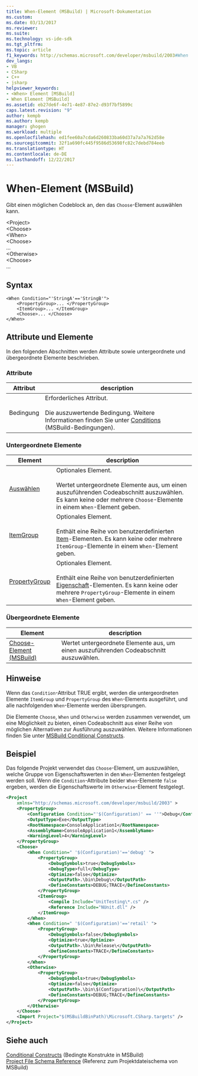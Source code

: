```yaml
---
title: When-Element (MSBuild) | Microsoft-Dokumentation
ms.custom: 
ms.date: 03/13/2017
ms.reviewer: 
ms.suite: 
ms.technology: vs-ide-sdk
ms.tgt_pltfrm: 
ms.topic: article
f1_keywords: http://schemas.microsoft.com/developer/msbuild/2003#When
dev_langs:
- VB
- CSharp
- C++
- jsharp
helpviewer_keywords:
- <When> Element [MSBuild]
- When Element [MSBuild]
ms.assetid: eb27de6f-4e71-4e87-87e2-d93f7bf5899c
caps.latest.revision: "9"
author: kempb
ms.author: kempb
manager: ghogen
ms.workload: multiple
ms.openlocfilehash: ed1fee60a7cda6d260833ba60d37a7a7a762d58e
ms.sourcegitcommit: 32f1a690fc445f9586d53698fc82c7debd784eeb
ms.translationtype: HT
ms.contentlocale: de-DE
ms.lasthandoff: 12/22/2017
---
```

# <a name="when-element-msbuild"></a>When-Element (MSBuild)
Gibt einen möglichen Codeblock an, den das `Choose`-Element auswählen kann.  
  
 \<Project>  
 \<Choose>  
 \<When>  
 \<Choose>  
 ...  
 \<Otherwise>  
 \<Choose>  
 ...  

## <a name="syntax"></a>Syntax  

```  
<When Condition="'StringA'=='StringB'">  
    <PropertyGroup>... </PropertyGroup>  
    <ItemGroup>... </ItemGroup>  
    <Choose>... </Choose>  
</When>  
```  

## <a name="attributes-and-elements"></a>Attribute und Elemente  
 In den folgenden Abschnitten werden Attribute sowie untergeordnete und übergeordnete Elemente beschrieben.  

### <a name="attributes"></a>Attribute  

|Attribut|description|  
|---------------|-----------------|  
|Bedingung|Erforderliches Attribut.<br /><br /> Die auszuwertende Bedingung. Weitere Informationen finden Sie unter [Conditions](../msbuild/msbuild-conditions.md) (MSBuild-Bedingungen).|  

### <a name="child-elements"></a>Untergeordnete Elemente  

|Element|description|  
|-------------|-----------------|  
|[Auswählen](../msbuild/choose-element-msbuild.md)|Optionales Element.<br /><br /> Wertet untergeordnete Elemente aus, um einen auszuführenden Codeabschnitt auszuwählen. Es kann keine oder mehrere `Choose`-Elemente in einem `When`-Element geben.|  
|[ItemGroup](../msbuild/itemgroup-element-msbuild.md)|Optionales Element.<br /><br /> Enthält eine Reihe von benutzerdefinierten [Item](../msbuild/item-element-msbuild.md)-Elementen. Es kann keine oder mehrere `ItemGroup`-Elemente in einem `When`-Element geben.|  
|[PropertyGroup](../msbuild/propertygroup-element-msbuild.md)|Optionales Element.<br /><br /> Enthält eine Reihe von benutzerdefinierten [Eigenschaft](../msbuild/property-element-msbuild.md)-Elementen. Es kann keine oder mehrere `PropertyGroup`-Elemente in einem `When`-Element geben.|  

### <a name="parent-elements"></a>Übergeordnete Elemente  

|Element|description|  
|-------------|-----------------|  
|[Choose-Element (MSBuild)](../msbuild/choose-element-msbuild.md)|Wertet untergeordnete Elemente aus, um einen auszuführenden Codeabschnitt auszuwählen.|  

## <a name="remarks"></a>Hinweise  
 Wenn das `Condition`-Attribut TRUE ergibt, werden die untergeordneten Elemente `ItemGroup` und `PropertyGroup` des `When`-Elements ausgeführt, und alle nachfolgenden `When`-Elemente werden übersprungen.  

 Die Elemente `Choose`, `When` und `Otherwise` werden zusammen verwendet, um eine Möglichkeit zu bieten, einen Codeabschnitt aus einer Reihe von möglichen Alternativen zur Ausführung auszuwählen. Weitere Informationen finden Sie unter [MSBuild Conditional Constructs](../msbuild/msbuild-conditional-constructs.md).  

## <a name="example"></a>Beispiel  
 Das folgende Projekt verwendet das `Choose`-Element, um auszuwählen, welche Gruppe von Eigenschaftswerten in den `When`-Elementen festgelegt werden soll. Wenn die `Condition`-Attribute beider `When`-Elemente `false` ergeben, werden die Eigenschaftswerte im `Otherwise`-Element festgelegt.  

```xml  
<Project  
    xmlns="http://schemas.microsoft.com/developer/msbuild/2003" >  
    <PropertyGroup>  
        <Configuration Condition="'$(Configuration)' == ''">Debug</Configuration>  
        <OutputType>Exe</OutputType>  
        <RootNamespace>ConsoleApplication1</RootNamespace>  
        <AssemblyName>ConsoleApplication1</AssemblyName>  
        <WarningLevel>4</WarningLevel>  
    </PropertyGroup>  
    <Choose>  
        <When Condition=" '$(Configuration)'=='debug' ">  
            <PropertyGroup>  
                <DebugSymbols>true</DebugSymbols>  
                <DebugType>full</DebugType>  
                <Optimize>false</Optimize>  
                <OutputPath>.\bin\Debug\</OutputPath>  
                <DefineConstants>DEBUG;TRACE</DefineConstants>  
            </PropertyGroup>  
            <ItemGroup>  
                <Compile Include="UnitTesting\*.cs" />  
                <Reference Include="NUnit.dll" />  
            </ItemGroup>  
        </When>  
        <When Condition=" '$(Configuration)'=='retail' ">  
            <PropertyGroup>  
                <DebugSymbols>false</DebugSymbols>  
                <Optimize>true</Optimize>  
                <OutputPath>.\bin\Release\</OutputPath>  
                <DefineConstants>TRACE</DefineConstants>  
            </PropertyGroup>  
        </When>  
        <Otherwise>  
            <PropertyGroup>  
                <DebugSymbols>true</DebugSymbols>  
                <Optimize>false</Optimize>  
                <OutputPath>.\bin\$(Configuration)\</OutputPath>  
                <DefineConstants>DEBUG;TRACE</DefineConstants>  
            </PropertyGroup>  
        </Otherwise>  
    </Choose>  
    <Import Project="$(MSBuildBinPath)\Microsoft.CSharp.targets" />  
</Project>  
```  

## <a name="see-also"></a>Siehe auch  
 [Conditional Constructs](../msbuild/msbuild-conditional-constructs.md)  (Bedingte Konstrukte in MSBuild)  
 [Project File Schema Reference](../msbuild/msbuild-project-file-schema-reference.md) (Referenz zum Projektdateischema von MSBuild)
